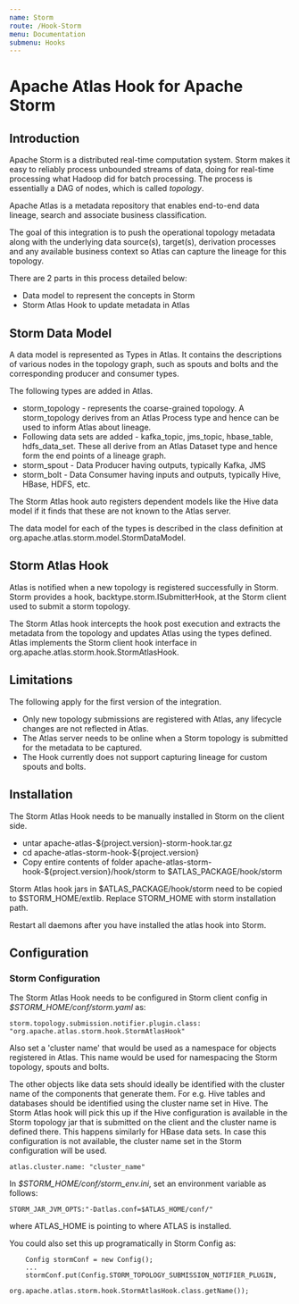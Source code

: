 ```yaml
---
name: Storm
route: /Hook-Storm
menu: Documentation
submenu: Hooks
---
```


# Apache Atlas Hook for Apache Storm

## Introduction

Apache Storm is a distributed real-time computation system. Storm makes it
easy to reliably process unbounded streams of data, doing for real-time
processing what Hadoop did for batch processing. The process is essentially
a DAG of nodes, which is called *topology*.

Apache Atlas is a metadata repository that enables end-to-end data lineage,
search and associate business classification.

The goal of this integration is to push the operational topology
metadata along with the underlying data source(s), target(s), derivation
processes and any available business context so Atlas can capture the
lineage for this topology.

There are 2 parts in this process detailed below:
   * Data model to represent the concepts in Storm
   * Storm Atlas Hook to update metadata in Atlas


## Storm Data Model

A data model is represented as Types in Atlas. It contains the descriptions
of various nodes in the topology graph, such as spouts and bolts and the
corresponding producer and consumer types.

The following types are added in Atlas.

   * storm_topology - represents the coarse-grained topology. A storm_topology derives from an Atlas Process type and hence can be used to inform Atlas about lineage.
   * Following data sets are added - kafka_topic, jms_topic, hbase_table, hdfs_data_set. These all derive from an Atlas Dataset type and hence form the end points of a lineage graph.
   * storm_spout - Data Producer having outputs, typically Kafka, JMS
   * storm_bolt - Data Consumer having inputs and outputs, typically Hive, HBase, HDFS, etc.

The Storm Atlas hook auto registers dependent models like the Hive data model
if it finds that these are not known to the Atlas server.

The data model for each of the types is described in
the class definition at org.apache.atlas.storm.model.StormDataModel.

## Storm Atlas Hook

Atlas is notified when a new topology is registered successfully in
Storm. Storm provides a hook, backtype.storm.ISubmitterHook, at the Storm client used to
submit a storm topology.

The Storm Atlas hook intercepts the hook post execution and extracts the metadata from the
topology and updates Atlas using the types defined. Atlas implements the
Storm client hook interface in org.apache.atlas.storm.hook.StormAtlasHook.


## Limitations

The following apply for the first version of the integration.

   * Only new topology submissions are registered with Atlas, any lifecycle changes are not reflected in Atlas.
   * The Atlas server needs to be online when a Storm topology is submitted for the metadata to be captured.
   * The Hook currently does not support capturing lineage for custom spouts and bolts.


## Installation

The Storm Atlas Hook needs to be manually installed in Storm on the client side.
   * untar apache-atlas-${project.version}-storm-hook.tar.gz
   * cd apache-atlas-storm-hook-${project.version}
   * Copy entire contents of folder apache-atlas-storm-hook-${project.version}/hook/storm to $ATLAS_PACKAGE/hook/storm

Storm Atlas hook jars in $ATLAS_PACKAGE/hook/storm need to be copied to $STORM_HOME/extlib.
Replace STORM_HOME with storm installation path.

Restart all daemons after you have installed the atlas hook into Storm.


## Configuration

### Storm Configuration

The Storm Atlas Hook needs to be configured in Storm client config
in *$STORM_HOME/conf/storm.yaml* as:

```shell
storm.topology.submission.notifier.plugin.class: "org.apache.atlas.storm.hook.StormAtlasHook"
```

Also set a 'cluster name' that would be used as a namespace for objects registered in Atlas.
This name would be used for namespacing the Storm topology, spouts and bolts.

The other objects like data sets should ideally be identified with the cluster name of
the components that generate them. For e.g. Hive tables and databases should be
identified using the cluster name set in Hive. The Storm Atlas hook will pick this up
if the Hive configuration is available in the Storm topology jar that is submitted on
the client and the cluster name is defined there. This happens similarly for HBase
data sets. In case this configuration is not available, the cluster name set in the Storm
configuration will be used.

```shell
atlas.cluster.name: "cluster_name"
```

In *$STORM_HOME/conf/storm_env.ini*, set an environment variable as follows:

```shell
STORM_JAR_JVM_OPTS:"-Datlas.conf=$ATLAS_HOME/conf/"
```

where ATLAS_HOME is pointing to where ATLAS is installed.

You could also set this up programatically in Storm Config as:

```shell
    Config stormConf = new Config();
    ...
    stormConf.put(Config.STORM_TOPOLOGY_SUBMISSION_NOTIFIER_PLUGIN,
            org.apache.atlas.storm.hook.StormAtlasHook.class.getName());
```
